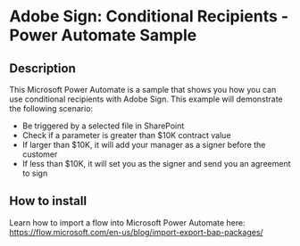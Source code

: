 # Adobe Sign: Conditional Recipients - Power Automate Sample
## Description
This Microsoft Power Automate is a sample that shows you how you can use conditional recipients with Adobe Sign. This example will demonstrate the following scenario:
* Be triggered by a selected file in SharePoint
* Check if a parameter is greater than $10K contract value
* If larger than $10K, it will add your manager as a signer before the customer
* If less than $10K, it will set you as the signer and send you an agreement to sign

## How to install
Learn how to import a flow into Microsoft Power Automate here:
https://flow.microsoft.com/en-us/blog/import-export-bap-packages/
